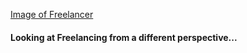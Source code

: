 

[Image of Freelancer](https://i.imgur.com/3ZQGxXa.jpg)

#### Looking at Freelancing from a different perspective...


